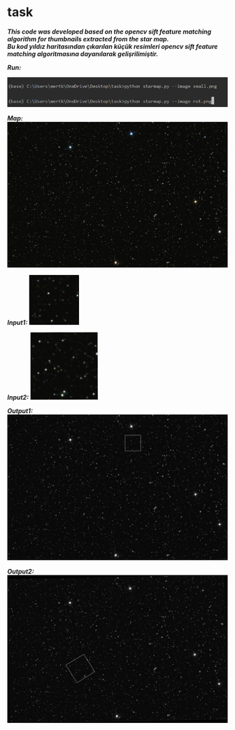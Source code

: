 # task

***This code was developed based on the opencv sift feature matching algorithm for thumbnails extracted from the star map.                       
Bu kod yıldız haritasından çıkarılan küçük resimleri opencv sift feature matching algoritmasına dayanılarak gelişrilimiştir.***

***Run:***

![alt text](https://github.com/mertkslkc/task/blob/main/run.PNG)

***Map:***
![alt text](https://github.com/mertkslkc/task/blob/main/map.png)

***Input1:***
![alt text](https://github.com/mertkslkc/task/blob/main/small.png)

***Input2:***
![alt text](https://github.com/mertkslkc/task/blob/main/rot.png)

***Output1:***
![alt text](https://github.com/mertkslkc/task/blob/main/small-result.png)

***Output2:***
![alt text](https://github.com/mertkslkc/task/blob/main/rot-result.png)
